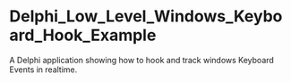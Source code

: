 # Delphi_Low_Level_Windows_Keyboard_Hook_Example
A Delphi application showing how to hook and track windows Keyboard Events in realtime.
